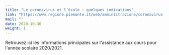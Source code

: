 ```yaml
---
title: "Le coronavirus et l’école : quelques indications"
link: "https://www.regione.piemonte.it/web/amministrazione/coronavirus-scuola-indicazioni"
mail: ""
date: 2020-10-30
weight: 1
---
```


Retrouvez ici les informations principales sur l'assistance aux cours pour l'année scolaire 2020/2021.

